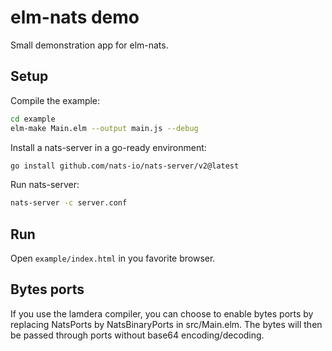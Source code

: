 # elm-nats demo

Small demonstration app for elm-nats.

## Setup

Compile the example:

```bash
cd example
elm-make Main.elm --output main.js --debug
```

Install a nats-server in a go-ready environment:

```bash
go install github.com/nats-io/nats-server/v2@latest
```

Run nats-server:

```bash
nats-server -c server.conf
```

## Run

Open `example/index.html` in you favorite browser.

## Bytes ports

If you use the lamdera compiler, you can choose to enable bytes ports by
replacing NatsPorts by NatsBinaryPorts in src/Main.elm.
The bytes will then be passed through ports without base64 encoding/decoding.
